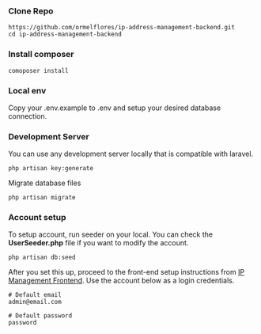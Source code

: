 

### Clone Repo

```shell
https://github.com/ormelflores/ip-address-management-backend.git
cd ip-address-management-backend
```

### Install composer
```shell
comoposer install
```

### Local env
Copy your .env.example to .env and setup your desired database connection.

### Development Server
You can use any development server locally that is compatible with laravel.

```shell
php artisan key:generate
```
Migrate database files
```shell
php artisan migrate
```
### Account setup
To setup account, run seeder on your local. You can check the <b>UserSeeder.php</b> file if you want to modify the account.

```shell
php artisan db:seed
```
After you set this up, proceed to the front-end setup instructions from <a href="https://github.com/ormelflores/ip-address-management-frontend">IP Management Frontend</a>. Use the account below as a login credentials.
```shell
# Default email
admin@email.com

# Default password
password
```
